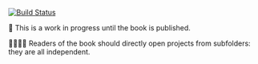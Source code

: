 [![Build Status](https://travis-ci.com/jponge/vertx-in-action.svg?branch=master)](https://travis-ci.com/jponge/vertx-in-action)

🚨 This is a work in progress until the book is published.

👩‍💻👨‍💻 Readers of the book should directly open projects from subfolders: they are all independent.
